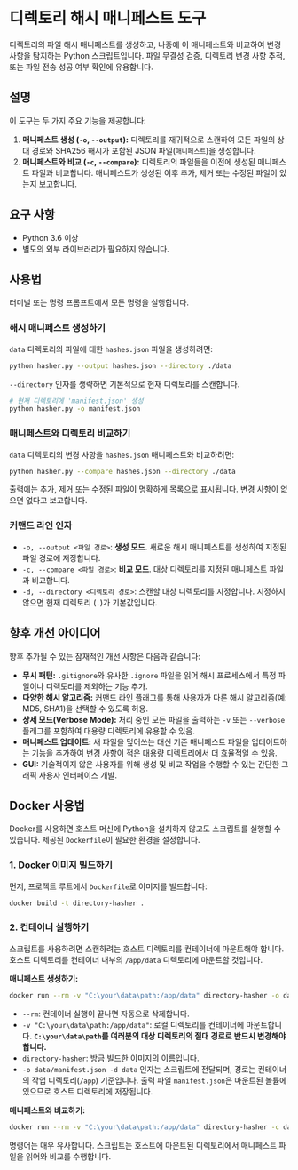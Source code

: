 # 디렉토리 해시 매니페스트 도구

디렉토리의 파일 해시 매니페스트를 생성하고, 나중에 이 매니페스트와 비교하여 변경 사항을 탐지하는 Python 스크립트입니다. 파일 무결성 검증, 디렉토리 변경 사항 추적, 또는 파일 전송 성공 여부 확인에 유용합니다.

## 설명

이 도구는 두 가지 주요 기능을 제공합니다:

1. **매니페스트 생성 (`-o`, `--output`):** 디렉토리를 재귀적으로 스캔하여 모든 파일의 상대 경로와 SHA256 해시가 포함된 JSON 파일(`매니페스트`)을 생성합니다.
2. **매니페스트와 비교 (`-c`, `--compare`):** 디렉토리의 파일들을 이전에 생성된 매니페스트 파일과 비교합니다. 매니페스트가 생성된 이후 추가, 제거 또는 수정된 파일이 있는지 보고합니다.

## 요구 사항

- Python 3.6 이상
- 별도의 외부 라이브러리가 필요하지 않습니다.

## 사용법

터미널 또는 명령 프롬프트에서 모든 명령을 실행합니다.

### 해시 매니페스트 생성하기

`data` 디렉토리의 파일에 대한 `hashes.json` 파일을 생성하려면:

```bash
python hasher.py --output hashes.json --directory ./data
```

`--directory` 인자를 생략하면 기본적으로 현재 디렉토리를 스캔합니다.

```bash
# 현재 디렉토리에 'manifest.json' 생성
python hasher.py -o manifest.json
```

### 매니페스트와 디렉토리 비교하기

`data` 디렉토리의 변경 사항을 `hashes.json` 매니페스트와 비교하려면:

```bash
python hasher.py --compare hashes.json --directory ./data
```

출력에는 추가, 제거 또는 수정된 파일이 명확하게 목록으로 표시됩니다. 변경 사항이 없으면 없다고 보고합니다.

### 커맨드 라인 인자

- `-o, --output <파일 경로>`: **생성 모드**. 새로운 해시 매니페스트를 생성하여 지정된 파일 경로에 저장합니다.
- `-c, --compare <파일 경로>`: **비교 모드**. 대상 디렉토리를 지정된 매니페스트 파일과 비교합니다.
- `-d, --directory <디렉토리 경로>`: 스캔할 대상 디렉토리를 지정합니다. 지정하지 않으면 현재 디렉토리 (`.`)가 기본값입니다.

## 향후 개선 아이디어

향후 추가될 수 있는 잠재적인 개선 사항은 다음과 같습니다:

- **무시 패턴:** `.gitignore`와 유사한 `.ignore` 파일을 읽어 해시 프로세스에서 특정 파일이나 디렉토리를 제외하는 기능 추가.
- **다양한 해시 알고리즘:** 커맨드 라인 플래그를 통해 사용자가 다른 해시 알고리즘(예: MD5, SHA1)을 선택할 수 있도록 허용.
- **상세 모드(Verbose Mode):** 처리 중인 모든 파일을 출력하는 `-v` 또는 `--verbose` 플래그를 포함하여 대용량 디렉토리에 유용할 수 있음.
- **매니페스트 업데이트:** 새 파일을 덮어쓰는 대신 기존 매니페스트 파일을 업데이트하는 기능을 추가하여 변경 사항이 적은 대용량 디렉토리에서 더 효율적일 수 있음.
- **GUI:** 기술적이지 않은 사용자를 위해 생성 및 비교 작업을 수행할 수 있는 간단한 그래픽 사용자 인터페이스 개발.

## Docker 사용법

Docker를 사용하면 호스트 머신에 Python을 설치하지 않고도 스크립트를 실행할 수 있습니다. 제공된 `Dockerfile`이 필요한 환경을 설정합니다.

### 1. Docker 이미지 빌드하기

먼저, 프로젝트 루트에서 `Dockerfile`로 이미지를 빌드합니다:

```bash
docker build -t directory-hasher .
```

### 2. 컨테이너 실행하기

스크립트를 사용하려면 스캔하려는 호스트 디렉토리를 컨테이너에 마운트해야 합니다. 호스트 디렉토리를 컨테이너 내부의 `/app/data` 디렉토리에 마운트할 것입니다.

**매니페스트 생성하기:**

```bash
docker run --rm -v "C:\your\data\path:/app/data" directory-hasher -o data/manifest.json -d data
```

- `--rm`: 컨테이너 실행이 끝나면 자동으로 삭제합니다.
- `-v "C:\your\data\path:/app/data"`: 로컬 디렉토리를 컨테이너에 마운트합니다. **`C:\your\data\path`를 여러분의 대상 디렉토리의 절대 경로로 반드시 변경해야 합니다.**
- `directory-hasher`: 방금 빌드한 이미지의 이름입니다.
- `-o data/manifest.json -d data` 인자는 스크립트에 전달되며, 경로는 컨테이너의 작업 디렉토리(`/app`) 기준입니다. 출력 파일 `manifest.json`은 마운트된 볼륨에 있으므로 호스트 디렉토리에 저장됩니다.

**매니페스트와 비교하기:**

```bash
docker run --rm -v "C:\your\data\path:/app/data" directory-hasher -c data/manifest.json -d data
```

명령어는 매우 유사합니다. 스크립트는 호스트에 마운트된 디렉토리에서 매니페스트 파일을 읽어와 비교를 수행합니다.
